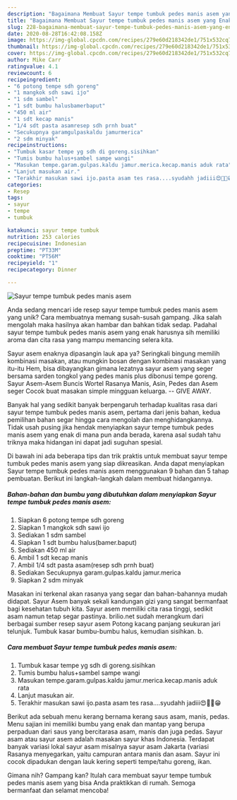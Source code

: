```yaml
---
description: "Bagaimana Membuat Sayur tempe tumbuk pedes manis asem yang Enak Banget"
title: "Bagaimana Membuat Sayur tempe tumbuk pedes manis asem yang Enak Banget"
slug: 228-bagaimana-membuat-sayur-tempe-tumbuk-pedes-manis-asem-yang-enak-banget
date: 2020-08-28T16:42:08.158Z
image: https://img-global.cpcdn.com/recipes/279e60d218342de1/751x532cq70/sayur-tempe-tumbuk-pedes-manis-asem-foto-resep-utama.jpg
thumbnail: https://img-global.cpcdn.com/recipes/279e60d218342de1/751x532cq70/sayur-tempe-tumbuk-pedes-manis-asem-foto-resep-utama.jpg
cover: https://img-global.cpcdn.com/recipes/279e60d218342de1/751x532cq70/sayur-tempe-tumbuk-pedes-manis-asem-foto-resep-utama.jpg
author: Mike Carr
ratingvalue: 4.1
reviewcount: 6
recipeingredient:
- "6 potong tempe sdh goreng"
- "1 mangkok sdh sawi ijo"
- "1 sdm sambel"
- "1 sdt bumbu halusbamerbaput"
- "450 ml air"
- "1 sdt kecap manis"
- "1/4 sdt pasta asamresep sdh prnh buat"
- "Secukupnya garamgulpaskaldu jamurmerica"
- "2 sdm minyak"
recipeinstructions:
- "Tumbuk kasar tempe yg sdh di goreng.sisihkan"
- "Tumis bumbu halus+sambel sampe wangi"
- "Masukan tempe.garam.gulpas.kaldu jamur.merica.kecap.manis aduk rata"
- "Lanjut masukan air."
- "Terakhir masukan sawi ijo.pasta asam tes rasa....syudahh jadiii😍🤗🤗😁"
categories:
- Resep
tags:
- sayur
- tempe
- tumbuk

katakunci: sayur tempe tumbuk 
nutrition: 253 calories
recipecuisine: Indonesian
preptime: "PT33M"
cooktime: "PT56M"
recipeyield: "1"
recipecategory: Dinner

---
```



![Sayur tempe tumbuk pedes manis asem](https://img-global.cpcdn.com/recipes/279e60d218342de1/751x532cq70/sayur-tempe-tumbuk-pedes-manis-asem-foto-resep-utama.jpg)

Anda sedang mencari ide resep sayur tempe tumbuk pedes manis asem yang unik? Cara membuatnya memang susah-susah gampang. Jika salah mengolah maka hasilnya akan hambar dan bahkan tidak sedap. Padahal sayur tempe tumbuk pedes manis asem yang enak harusnya sih memiliki aroma dan cita rasa yang mampu memancing selera kita.

Sayur asem enaknya dipasangin lauk apa ya? Seringkali bingung memilih kombinasi masakan, atau mungkin bosan dengan kombinasi masakan yang itu-itu Hem, bisa dibayangkan gimana lezatnya sayur asem yang seger bersama sarden tongkol yang pedes manis plus dibonusi tempe goreng. Sayur Asem-Asem Buncis Wortel Rasanya Manis, Asin, Pedes dan Asem seger Cocok buat masakan simple mingguan keluarga. -- GIVE AWAY.

Banyak hal yang sedikit banyak berpengaruh terhadap kualitas rasa dari sayur tempe tumbuk pedes manis asem, pertama dari jenis bahan, kedua pemilihan bahan segar hingga cara mengolah dan menghidangkannya. Tidak usah pusing jika hendak menyiapkan sayur tempe tumbuk pedes manis asem yang enak di mana pun anda berada, karena asal sudah tahu triknya maka hidangan ini dapat jadi suguhan spesial.


Di bawah ini ada beberapa tips dan trik praktis untuk membuat sayur tempe tumbuk pedes manis asem yang siap dikreasikan. Anda dapat menyiapkan Sayur tempe tumbuk pedes manis asem menggunakan 9 bahan dan 5 tahap pembuatan. Berikut ini langkah-langkah dalam membuat hidangannya.

<!--inarticleads1-->

##### Bahan-bahan dan bumbu yang dibutuhkan dalam menyiapkan Sayur tempe tumbuk pedes manis asem:

1. Siapkan 6 potong tempe sdh goreng
1. Siapkan 1 mangkok sdh sawi ijo
1. Sediakan 1 sdm sambel
1. Siapkan 1 sdt bumbu halus(bamer.baput)
1. Sediakan 450 ml air
1. Ambil 1 sdt kecap manis
1. Ambil 1/4 sdt pasta asam(resep sdh prnh buat)
1. Sediakan Secukupnya garam.gulpas.kaldu jamur.merica
1. Siapkan 2 sdm minyak


Masakan ini terkenal akan rasanya yang segar dan bahan-bahannya mudah didapat. Sayur Asem banyak sekali kandungan gizi yang sangat bermanfaat bagi kesehatan tubuh kita. Sayur asem memiliki cita rasa tinggi, sedikit asam namun tetap segar pastinya. brilio.net sudah merangkum dari berbagai sumber resep sayur asem Potong kacang panjang seukuran jari telunjuk. Tumbuk kasar bumbu-bumbu halus, kemudian sisihkan. b. 

<!--inarticleads2-->

##### Cara membuat Sayur tempe tumbuk pedes manis asem:

1. Tumbuk kasar tempe yg sdh di goreng.sisihkan
1. Tumis bumbu halus+sambel sampe wangi
1. Masukan tempe.garam.gulpas.kaldu jamur.merica.kecap.manis aduk rata
1. Lanjut masukan air.
1. Terakhir masukan sawi ijo.pasta asam tes rasa....syudahh jadiii😍🤗🤗😁


Berikut ada sebuah menu kerang bernama kerang saus asam, manis, pedas. Menu sajian ini memiliki bumbu yang enak dan mantap yang berupa perpaduan dari saus yang bercitarasa asam, manis dan juga pedas. Sayur asam atau sayur asem adalah masakan sayur khas Indonesia. Terdapat banyak variasi lokal sayur asam misalnya sayur asam Jakarta (variasi Rasanya menyegarkan, yaitu campuran antara manis dan asam. Sayur ini cocok dipadukan dengan lauk kering seperti tempe/tahu goreng, ikan. 

Gimana nih? Gampang kan? Itulah cara membuat sayur tempe tumbuk pedes manis asem yang bisa Anda praktikkan di rumah. Semoga bermanfaat dan selamat mencoba!
